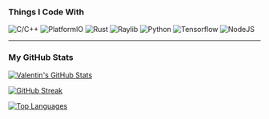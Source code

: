 <h3>Things I Code With</h3>

<p>
  <img src="https://img.shields.io/badge/C/C++-00599C?style=for-the-badge&logo=c%2B%2B&logoColor=white" alt="C/C++" />
  <img src="https://img.shields.io/badge/PlatformIO-%23222.svg?style=for-the-badge&logo=platformio&logoColor=%23f5822a" alt="PlatformIO" />
  <img src="https://img.shields.io/badge/rust-%23000000.svg?style=for-the-badge&logo=rust&logoColor=white" alt="Rust" />
  <img src="https://img.shields.io/badge/RAYLIB-FFFFFF?style=for-the-badge&logo=raylib&logoColor=black" alt="Raylib" />
  <img src="https://img.shields.io/badge/python-3670A0?style=for-the-badge&logo=python&logoColor=ffdd54" alt="Python" />
  <img src="https://img.shields.io/badge/TensorFlow-%23FF6F00.svg?style=for-the-badge&logo=TensorFlow&logoColor=white" alt="Tensorflow" />
  <img src="https://img.shields.io/badge/node.js-6DA55F?style=for-the-badge&logo=node.js&logoColor=white" alt="NodeJS" />
</p>

<hr>

<h3>My GitHub Stats</h3>
<p>
  <a href="https://github.com/x-vmaier">
    <img src="https://github-readme-stats.vercel.app/api?username=x-vmaier&show_icons=true&theme=dark&hide_border=true" alt="Valentin's GitHub Stats" />
  </a>
</p>
<p>
  <a href="https://github.com/x-vmaier">
    <img src="https://github-readme-streak-stats.herokuapp.com/?user=x-vmaier&theme=dark&hide_border=true" alt="GitHub Streak" />
  </a>
</p>
<p>
  <a href="https://github.com/x-vmaier">
    <img src="https://github-readme-stats.vercel.app/api/top-langs/?username=x-vmaier&layout=compact&theme=dark&hide_border=true" alt="Top Languages" />
  </a>
</p>

<!-- <hr>

<h3>Featured Repositories</h3>
<p>
  <a href="https://github.com/x-vmaier/PyLevit">
    <img src="https://github-readme-stats.vercel.app/api/pin/?username=x-vmaier&repo=PyLevit&theme=dark&hide_border=true" alt="PyLevit" />
  </a>
</p>
<p>
  <a href="https://github.com/x-vmaier/Levitator">
    <img src="https://github-readme-stats.vercel.app/api/pin/?username=x-vmaier&repo=Levitator&theme=dark&hide_border=true" alt="Levitator" />
  </a>
</p> -->
